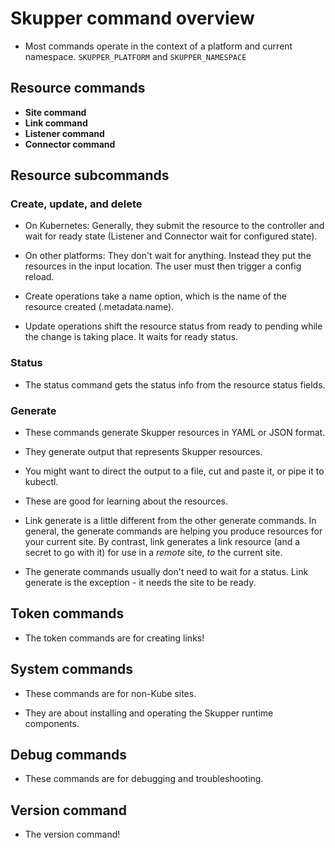 # Skupper command overview

- Most commands operate in the context of a platform and current
  namespace.  `SKUPPER_PLATFORM` and `SKUPPER_NAMESPACE`

## Resource commands

- **Site command**
- **Link command**
- **Listener command**
- **Connector command**

## Resource subcommands

### Create, update, and delete

- On Kubernetes: Generally, they submit the resource to the controller
  and wait for ready state (Listener and Connector wait for configured
  state).

- On other platforms: They don't wait for anything.  Instead they put
  the resources in the input location.  The user must then trigger a
  config reload.

- Create operations take a name option, which is the name of the
  resource created (.metadata.name).

- Update operations shift the resource status from ready to pending
  while the change is taking place.  It waits for ready status.

### Status

- The status command gets the status info from the resource status
  fields.

### Generate

- These commands generate Skupper resources in YAML or JSON format.

- They generate output that represents Skupper resources.

- You might want to direct the output to a file, cut and paste it, or
  pipe it to kubectl.

- These are good for learning about the resources.

- Link generate is a little different from the other generate
  commands.  In general, the generate commands are helping you produce
  resources for your current site.  By contrast, link generates a link
  resource (and a secret to go with it) for use in a *remote* site,
  *to* the current site.

- The generate commands usually don't need to wait for a status.  Link
  generate is the exception - it needs the site to be ready.

## Token commands

- The token commands are for creating links!

## System commands

- These commands are for non-Kube sites.

- They are about installing and operating the Skupper runtime
  components.

## Debug commands

- These commands are for debugging and troubleshooting.

## Version command

- The version command!

<!-- ## Hello World using the CLI -->

<!-- Site West: -->

<!-- ~~~ -->
<!-- skupper site create west --enable-link-access -->
<!-- skupper listener create backend 8080 -->
<!-- skupper token issue ~/west-token.yaml -->
<!-- ~~~ -->

<!-- Site East: -->

<!-- ~~~ -->
<!-- skupper site create east -->
<!-- skupper connector create backend 8080 -->
<!-- skupper token redeem ~/west-token.yaml -->
<!-- ~~~ -->
